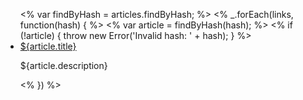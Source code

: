 <ul class="topic-links">
<% var findByHash = articles.findByHash; %>
<% _.forEach(links, function(hash) { %>
  <% var article = findByHash(hash); %>
  <% if (!article) { throw new Error('Invalid hash: ' + hash); } %>
  <li>
    <i class="icon icon-budicon-715"></i><a href="${article.url}">${article.title}</a>
    <p>
      ${article.description}
    </p>
  </li>
<% }) %>
</ul>
